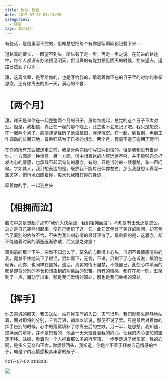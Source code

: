 ```yaml
---
title: 致你，致我
date: 2017-07-02 01:13:00
categories:
  - 随笔
tags: 献给甜儿
---
```


有些话，是信里写不完的，但却总想把每个有你思絮瞬间都记载下来...

​​​道路真的很长，一眼望不到头，所以有了走一步，再走一步之说。在前进的路途中，每个人都没有办法预见明天，但当真的有能力预见明天的时候，抬头望去，道路已然到了尽头…

甜，这篇文章，是写给你的，也是写给我的，承载着你不在的日子里的对你的拳拳思念，还有你离去的那一天，满心的不舍...



# 【两个月】



甜，昨天是和你在一起整整两个月的日子，虽每每提起，总觉的这个日子不太对劲。但是，我相信，真正在一起的那个晚上，此生也不会忘记了吧。我只是想说，在一起两个月了，感情却是经历了沧海桑田，浮浮沉沉。在一起，到暂别，再到工作调动的长期异地，最后归结为了日夜的想念。两个月，竟毫不逊于逾期了两年!



在你的所有东西被送走之前，我是分两次给你写过两封信的。但是我都没有告诉你，一方面是一种惊喜，另一方面，信中想表达的内容远远不够，并不能够完全抒发内心的情感，也承载不起沉甸甸的思念。有的，只是当时的一缕思愁，和一声问候。字如其人，我只想表达的是，既然我不能每日伴你左右，那么我就想认真写一些文字，悄悄地跟随着你，每天代我陪在你的身边...



牵着你的手，一起到白头



# 【相拥而泣】



脑海中总是想起了那句“我们大快朵颐，我们相拥而泣”，不知是有出处还是怎么，总之是自己突然想起来，便自己组织了这一句。此句既包含了美好的瞬间，却有包含了离别的依依不舍，不失为我此刻心情的最好评价了。最重要的是，这思念，却不能随着时间的消逝逐渐弥散，而又思之弥坚！



离别前的那个下午，突然不知怎么了，莫名的心酸涌上心头，自诩不善情感渲染的我，竟禁不住地流下了眼泪，泪如雨下，无言，不语，只剩下了心在诉说，眼泪在倾诉。而你，也同样在颤抖，流泪，真实的情不自禁，不能自已。此刻心中填满的都是即将分别的不舍和想象到的别离后的思苦。所有的情感，都在在那一刻，汇聚到了一点，涌动了出来，那是我们爱情的深处，那也是我们幸福的深处。



# 【挥手】



你去京城的那天，我去送站。站在候车厅的入口，天气很热，我们就那么静静地站着，面对即将的分别，千言万语，都难以诉说，那便不说了罢。只是最后对着你的挥手告别的时候，心中的落寞填补了你离去后的空缺，另一半，是思愁。我知道，这满满的填补，并不是短暂的，他会一天天蚕食着我的内心，让我的内心更加的坚定不移。姑娘，看着你一个人拖着那么多的行李箱，一步步走进了候车室，我的心啊，是多么无奈和不舍...你频频回头，我知道，你是个不善于抒发自己情感的性子，却是个内心情感极其丰富的孩子...


2017-07-02 01:13:00


<img src="/imgs/1501058100977.jpg" style="float:left;">